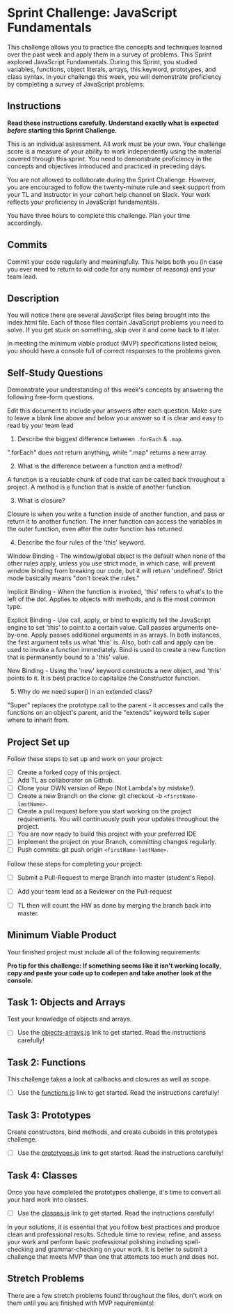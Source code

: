# Sprint Challenge: JavaScript Fundamentals

This challenge allows you to practice the concepts and techniques learned over the past week and apply them in a survey of problems. This Sprint explored JavaScript Fundamentals. During this Sprint, you studied variables, functions, object literals, arrays, this keyword, prototypes, and class syntax. In your challenge this week, you will demonstrate proficiency by completing a survey of JavaScript problems.

## Instructions

**Read these instructions carefully. Understand exactly what is expected _before_ starting this Sprint Challenge.**

This is an individual assessment. All work must be your own. Your challenge score is a measure of your ability to work independently using the material covered through this sprint. You need to demonstrate proficiency in the concepts and objectives introduced and practiced in preceding days.

You are not allowed to collaborate during the Sprint Challenge. However, you are encouraged to follow the twenty-minute rule and seek support from your TL and Instructor in your cohort help channel on Slack. Your work reflects your proficiency in JavaScript fundamentals.

You have three hours to complete this challenge. Plan your time accordingly.

## Commits

Commit your code regularly and meaningfully. This helps both you (in case you ever need to return to old code for any number of reasons) and your team lead.

## Description

You will notice there are several JavaScript files being brought into the index.html file.  Each of those files contain JavaScript problems you need to solve.  If you get stuck on something, skip over it and come back to it later.

In meeting the minimum viable product (MVP) specifications listed below, you should have a console full of correct responses to the problems given.

## Self-Study Questions

Demonstrate your understanding of this week's concepts by answering the following free-form questions.

Edit this document to include your answers after each question. Make sure to leave a blank line above and below your answer so it is clear and easy to read by your team lead

1. Describe the biggest difference between `.forEach` & `.map`.

".forEach" does not return anything, while ".map" returns a new array. 

2. What is the difference between a function and a method?

A function is a reusable chunk of code that can be called back throughout a project. A method is a function that is inside of another function. 

3. What is closure?

Closure is when you write a function inside of another function, and pass or return it to another function. The inner function can access the variables in the outer function, even after the outer function has returned.

4. Describe the four rules of the 'this' keyword.

 Window Binding - The window/global object is the default when none of the other rules apply, unless you use strict mode, in which case, will prevent window binding from breaking our code, but it will return 'undefined'. Strict mode basically means "don't break the rules."

 Implicit Binding - When the function is invoked, 'this' refers to what's to the left of the dot. Applies to objects with methods, and is the most common type.

 Explicit Binding - Use call, apply, or bind to explicitly tell the JavaScript engine to set 'this' to point to a certain value. Call passes arguments one-by-one. Apply passes additional arguments in as arrays. In both instances, the first argument tells us what 'this' is. Also, both call and apply can be used to invoke a function immediately. Bind is used to create a new function that is permanently bound to a 'this' value. 

 New Binding - Using the 'new' keyword constructs a new object, and 'this' points to it. It is best practice to capitalize the Constructor function.

5. Why do we need super() in an extended class?

"Super" replaces the prototype call to the parent - it accesses and calls the functions on an object's parent, and the "extends" keyword tells super where to inherit from.



## Project Set up

Follow these steps to set up and work on your project:

- [ ] Create a forked copy of this project.
- [ ] Add TL as collaborator on Github.
- [ ] Clone your OWN version of Repo (Not Lambda's by mistake!).
- [ ] Create a new Branch on the clone: git checkout -b `<firstName-lastName>`.
- [ ] Create a pull request before you start working on the project requirements.  You will continuously push your updates throughout the project.
- [ ] You are now ready to build this project with your preferred IDE
- [ ] Implement the project on your Branch, committing changes regularly.
- [ ] Push commits: git push origin `<firstName-lastName>`.

Follow these steps for completing your project:

- [ ] Submit a Pull-Request to merge <firstName-lastName> Branch into master (student's  Repo).
- [ ] Add your team lead as a Reviewer on the Pull-request
- [ ] TL then will count the HW as done by  merging the branch back into master.


## Minimum Viable Product

Your finished project must include all of the following requirements:

**Pro tip for this challenge: If something seems like it isn't working locally, copy and paste your code up to codepen and take another look at the console.**

## Task 1: Objects and Arrays
Test your knowledge of objects and arrays. 
* [ ] Use the [objects-arrays.js](challenges/objects-arrays.js) link to get started.  Read the instructions carefully!

## Task 2: Functions
This challenge takes a look at callbacks and closures as well as scope. 
* [ ] Use the [functions.js](challenges/functions.js) link to get started. Read the instructions carefully!

## Task 3: Prototypes
Create constructors, bind methods, and create cuboids in this prototypes challenge.
* [ ] Use the [prototypes.js](challenges/prototypes.js) link to get started. Read the instructions carefully!

## Task 4: Classes
Once you have completed the prototypes challenge, it's time to convert all your hard work into classes.
* [ ] Use the [classes.js](challenges/classes.js) link to get started. Read the instructions carefully!

In your solutions, it is essential that you follow best practices and produce clean and professional results. Schedule time to review, refine, and assess your work and perform basic professional polishing including spell-checking and grammar-checking on your work. It is better to submit a challenge that meets MVP than one that attempts too much and does not.

## Stretch Problems

There are a few stretch problems found throughout the files, don't work on them until you are finished with MVP requirements!
